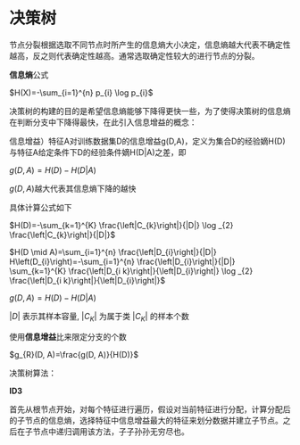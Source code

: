 # 决策树

节点分裂根据选取不同节点时所产生的信息熵大小决定，信息熵越大代表不确定性越高，反之则代表确定性越高。通常选取确定性较大的进行节点的分裂。

**信息熵**公式

$H(X)=-\sum_{i=1}^{n} p_{i} \log p_{i}$

决策树的构建的目的是希望信息熵能够下降得更快一些，为了使得决策树的信息熵在判断分支中下降得最快，在此引入信息增益的概念：

信息增益）特征A对训练数据集D的信息增益g(D,A)，定义为集合D的经验嫡H(D)与特征A给定条件下D的经验条件嫡H(D|A)之差，即

$g(D,A)= H(D)-H(D|A)$

$g(D,A)$越大代表其信息熵下降的越快

具体计算公式如下

$H(D)=-\sum_{k=1}^{K} \frac{\left|C_{k}\right|}{|D|} \log _{2} \frac{\left|C_{k}\right|}{|D|}$

$H(D \mid A)=\sum_{i=1}^{n} \frac{\left|D_{i}\right|}{|D|} H\left(D_{i}\right)=-\sum_{i=1}^{n} \frac{\left|D_{i}\right|}{|D|} \sum_{k=1}^{K} \frac{\left|D_{i k}\right|}{\left|D_{i}\right|} \log _{2} \frac{\left|D_{i k}\right|}{\left|D_{i}\right|}$

$g(D,A)= H(D)-H(D|A)$

$|D|$ 表示其样本容量, $|C_K|$ 为属于类 $|C_K|$ 的样本个数

使用**信息增益**比来限定分支的个数

$g_{R}(D, A)=\frac{g(D, A)}{H(D)}$



决策树算法：

**ID3**

首先从根节点开始，对每个特征进行遍历，假设对当前特征进行分配，计算分配后的子节点的信息熵，选择特征中信息增益最大的特征来划分数据并建立子节点。之后在子节点中递归调用该方法，子子孙孙无穷尽也。

